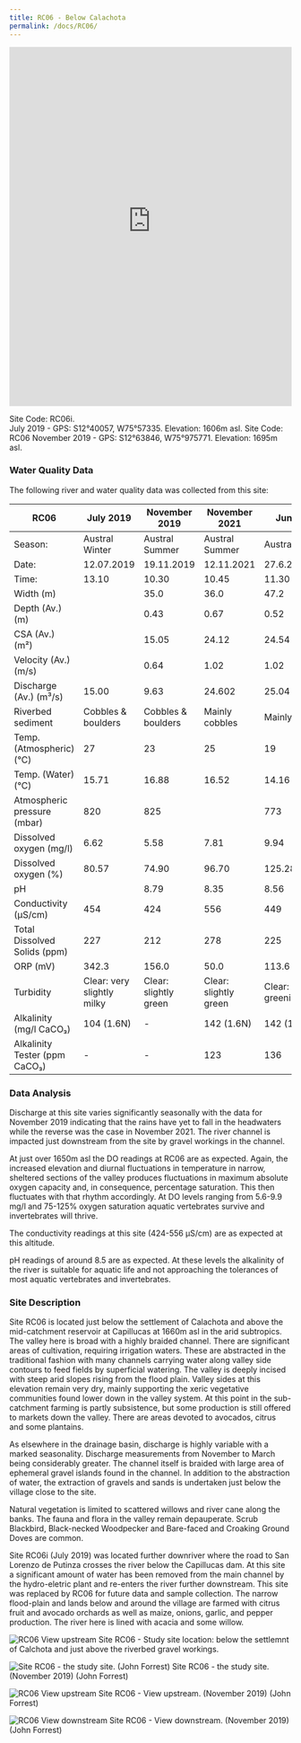 ```yaml
---
title: RC06 - Below Calachota
permalink: /docs/RC06/
---
```


<iframe width="100%" height="640" allowfullscreen style="border-style:none;" src="https://cavep-undc-hosting.netlify.com/sites/RC06i/app-files/"></iframe>


Site Code: RC06i.  
July 2019 - GPS: S12°40057, W75°57335. Elevation:
1606m asl.
Site Code: RC06
November 2019 - GPS: S12°63846, W75°975771. Elevation:
1695m asl.


### Water Quality Data

The following river and water quality data was collected from this site:

|     RC06                             |     July 2019                     |     November 2019             |     November 2021            |     June 2022                           |
|--------------------------------------|-----------------------------------|-------------------------------|------------------------------|-----------------------------------------|
|     Season:                          |     Austral Winter                |     Austral Summer            |     Austral Summer           |     Austral Winter                      |
|     Date:                            |     12.07.2019                    |     19.11.2019                |     12.11.2021               |     27.6.22                             |
|     Time:                            |     13.10                         |     10.30                     |     10.45                    |     11.30                               |
|     Width (m)                        |                                   |     35.0                      |     36.0                     |     47.2                                |
|     Depth (Av.) (m)                  |                                   |     0.43                      |     0.67                     |     0.52                                |
|     CSA (Av.) (m²)                   |                                   |     15.05                     |     24.12                    |     24.54                               |
|     Velocity (Av.) (m/s)             |                                   |     0.64                      |     1.02                     |     1.02                                |
|     Discharge (Av.) (m³/s)           |     15.00                         |     9.63                      |     24.602                   |     25.04                               |
|     Riverbed sediment                |     Cobbles & boulders            |     Cobbles & boulders        |     Mainly cobbles           |     Mainly cobbles                      |
|     Temp. (Atmospheric) (°C)         |     27                            |     23                        |     25                       |     19                                  |
|     Temp. (Water) (°C)               |     15.71                         |     16.88                     |     16.52                    |     14.16                               |
|     Atmospheric pressure (mbar)      |     820                           |     825                       |                              |     773                                 |
|     Dissolved oxygen (mg/l)          |     6.62                          |     5.58                      |     7.81                     |     9.94                                |
|     Dissolved oxygen (%)             |     80.57                         |     74.90                     |     96.70                    |     125.28                              |
|     pH                               |                                   |     8.79                      |     8.35                     |     8.56                                |
|     Conductivity (µS/cm)             |     454                           |     424                       |     556                      |     449                                 |
|     Total Dissolved Solids (ppm)     |     227                           |     212                       |     278                      |     225                                 |
|     ORP (mV)                         |     342.3                         |     156.0                     |     50.0                     |     113.6                               |
|     Turbidity                        |     Clear: very slightly milky    |     Clear: slightly green     |     Clear: slightly green    |     Clear: slightly greenish/blueish    |
|     Alkalinity (mg/l CaCO₃)          |     104 (1.6N)                    |     -                         |     142 (1.6N)               |     142 (1.6N)                          |
|     Alkalinity Tester (ppm CaCO₃)    |     -                             |     -                         |     123                      |     136                                 |


### Data Analysis
Discharge at this site varies significantly seasonally with the data for November 2019 indicating that the rains have yet to fall in the headwaters while the reverse was the case in November 2021. The river channel is impacted just downstream from the site by gravel workings in the channel.

At just over 1650m asl the DO readings at RC06 are as expected. Again, the increased elevation and diurnal fluctuations in temperature in narrow, sheltered sections of the valley produces fluctuations in maximum absolute oxygen capacity and, in consequence, percentage saturation. This then fluctuates with that rhythm accordingly. At DO levels ranging from 5.6-9.9 mg/l and 75-125% oxygen saturation aquatic vertebrates survive and invertebrates will thrive.

The conductivity readings at this site (424-556 µS/cm) are as expected at this altitude.

pH readings of around 8.5 are as expected. At these levels the alkalinity of the river is suitable for aquatic life and not approaching the tolerances of most aquatic vertebrates and invertebrates. 


### Site Description
Site RC06 is located just below the settlement of Calachota and above the mid-catchment reservoir at Capillucas at 1660m asl in the arid subtropics. The valley here is broad with a highly braided channel. There are significant areas of cultivation, requiring irrigation waters. These are abstracted in the traditional fashion with many channels carrying water along valley side contours to feed fields by superficial watering. The valley is deeply incised with steep arid slopes rising from the flood plain. Valley sides at this elevation remain very dry, mainly supporting the xeric vegetative communities found lower down in the valley system. At this point in the sub-catchment farming is partly subsistence, but some production is still offered to markets down the valley. There are areas devoted to avocados, citrus and some plantains. 

As elsewhere in the drainage basin, discharge is highly variable with a marked seasonality. Discharge measurements from November to March being considerably greater. The channel itself is braided with large area of ephemeral gravel islands found in the channel. In addition to the abstraction of water, the extraction of gravels and sands is undertaken just below the village close to the site. 

Natural vegetation is limited to scattered willows and river cane along the banks. The fauna and flora in the valley remain depauperate. Scrub Blackbird, Black-necked Woodpecker and Bare-faced and Croaking Ground Doves are common.

Site RC06i (July 2019) was located further downriver where the road to San Lorenzo de Putinza crosses the river below the Capillucas dam. At this site a significant amount of water has been removed from the main channel by the hydro-eletric plant and re-enters the river further downstream. This site was replaced by RC06 for future data and sample collection. The narrow flood-plain and lands below and around the village are farmed with citrus fruit and avocado orchards as well as maize, onions, garlic, and pepper production. The river here is lined with acacia and some willow.


![RC06 View upstream](/assets/SiteDescriptions/RC06/RC06BelowCalachota.jpg)
Site RC06 - Study site location: below the settlemnt of Calchota and just above the riverbed gravel workings. 


![Site RC06 - the study site. (John Forrest)](/assets/SiteDescriptions/RC06/RC06Studysite.JPG)
Site RC06 - the study site.  (November 2019) (John Forrest)


![RC06 View upstream](/assets/SiteDescriptions/RC06/RC06Viewupstream.JPG)
Site RC06 - View upstream.  (November 2019) (John Forrest)


![RC06 View downstream](/assets/SiteDescriptions/RC06/RC06Viewdownstream.JPG)
Site RC06 - View downstream.  (November 2019) (John Forrest)
